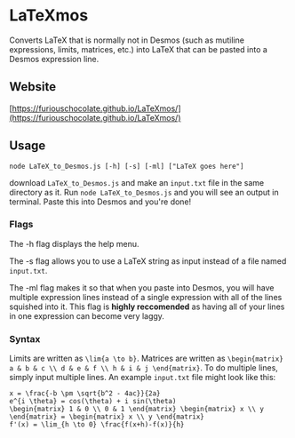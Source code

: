 # LaTeXmos
Converts LaTeX that is normally not in Desmos (such as mutiline expressions, limits, matrices, etc.) into LaTeX that can be pasted into a Desmos expression line.

## Website

[https://furiouschocolate.github.io/LaTeXmos/](https://furiouschocolate.github.io/LaTeXmos/)

## Usage
```node LaTeX_to_Desmos.js [-h] [-s] [-ml] ["LaTeX goes here"]```

download ```LaTeX_to_Desmos.js``` and make an ```input.txt``` file in the same directory as it. Run ```node LaTeX_to_Desmos.js``` and you will see an output in terminal. Paste this into Desmos and you're done! 

### Flags
The -h flag displays the help menu.

The -s flag allows you to use a LaTeX string as input instead of a file named ```input.txt```. 

The -ml flag makes it so that when you paste into Desmos, you will have multiple expression lines instead of a single expression with all of the lines squished into it. This flag is **highly reccomended** as having all of your lines in one expression can become very laggy.

### Syntax

Limits are written as ```\lim{a \to b}```. Matrices are written as ```\begin{matrix} a & b & c \\ d & e & f \\ h & i & j \end{matrix}```. To do multiple lines, simply input multiple lines. An example ```input.txt``` file might look like this:

```
x = \frac{-b \pm \sqrt{b^2 - 4ac}}{2a} 
e^{i \theta} = cos(\theta) + i sin(\theta)
\begin{matrix} 1 & 0 \\ 0 & 1 \end{matrix} \begin{matrix} x \\ y \end{matrix} = \begin{matrix} x \\ y \end{matrix}
f'(x) = \lim_{h \to 0} \frac{f(x+h)-f(x)}{h}
```

